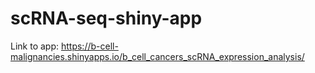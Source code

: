 # scRNA-seq-shiny-app

Link to app: 
https://b-cell-malignancies.shinyapps.io/b_cell_cancers_scRNA_expression_analysis/
